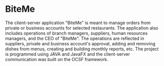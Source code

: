 # BiteMe
The client-server application "BiteMe" is meant to manage orders from private or business accounts for selected restaurants.
The application also includes operations of branch managers, suppliers, human resources managers, and the CEO of "BiteMe".
The operations are reflected in suppliers, private and business account's approval, adding and removing dishes from menus, creating and building monthly reports, etc.
The project is programmed using JAVA and JavaFX and the client-server communication was built on the OCSF framework.
